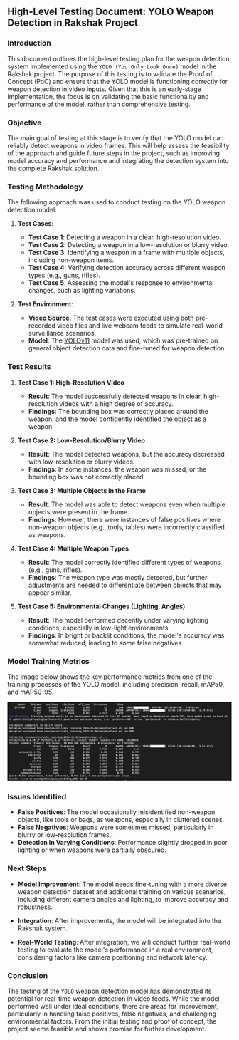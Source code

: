 ## High-Level Testing Document: YOLO Weapon Detection in Rakshak Project

### Introduction

This document outlines the high-level testing plan for the weapon detection system implemented using the `YOLO (You Only Look Once)` model in the Rakshak project. The purpose of this testing is to validate the Proof of Concept (PoC) and ensure that the YOLO model is functioning correctly for weapon detection in video inputs. Given that this is an early-stage implementation, the focus is on validating the basic functionality and performance of the model, rather than comprehensive testing.

### Objective

The main goal of testing at this stage is to verify that the YOLO model can reliably detect weapons in video frames. This will help assess the feasibility of the approach and guide future steps in the project, such as improving model accuracy and performance and integrating the detection system into the complete Rakshak solution.

### Testing Methodology

The following approach was used to conduct testing on the YOLO weapon detection model:

1. **Test Cases**:
   - **Test Case 1**: Detecting a weapon in a clear, high-resolution video.
   - **Test Case 2**: Detecting a weapon in a low-resolution or blurry video.
   - **Test Case 3**: Identifying a weapon in a frame with multiple objects, including non-weapon items.
    - **Test Case 4**: Verifying detection accuracy across different weapon types (e.g., guns, rifles).
    - **Test Case 5**: Assessing the model's response to environmental changes, such as lighting variations.

2. **Test Environment**: 
   - **Video Source**: The test cases were executed using both pre-recorded video files and live webcam feeds to simulate real-world surveillance scenarios.
   - **Model**: The [YOLOv11](https://github.com/ultralytics/ultralytics) model was used, which was pre-trained on general object detection data and fine-tuned for weapon detection.
  
### Test Results

1. **Test Case 1: High-Resolution Video**
   - **Result**: The model successfully detected weapons in clear, high-resolution videos with a high degree of accuracy.
   - **Findings**: The bounding box was correctly placed around the weapon, and the model confidently identified the object as a weapon.
  
2. **Test Case 2: Low-Resolution/Blurry Video**
   - **Result**: The model detected weapons, but the accuracy decreased with low-resolution or blurry videos.
   - **Findings**: In some instances, the weapon was missed, or the bounding box was not correctly placed.
  
3. **Test Case 3: Multiple Objects in the Frame**
   - **Result**: The model was able to detect weapons even when multiple objects were present in the frame.
   - **Findings**: However, there were instances of false positives where non-weapon objects (e.g., tools, tables) were incorrectly classified as weapons.
  
4. **Test Case 4: Multiple Weapon Types**
   - **Result**: The model correctly identified different types of weapons (e.g., guns, rifles).
   - **Findings**: The weapon type was mostly detected, but further adjustments are needed to differentiate between objects that may appear similar.
  
5. **Test Case 5: Environmental Changes (Lighting, Angles)**
   - **Result**: The model performed decently under varying lighting conditions, especially in low-light environments.
   - **Findings**:  In bright or backlit conditions, the model's accuracy was somewhat reduced, leading to some false negatives.
  
### Model Training Metrics

The image below shows the key performance metrics from one of the training processes of the YOLO model, including precision, recall, mAP50, and mAP50-95.

![Model Training Metrics ](../../public/images/Model_Training_Metrics.png)

### Issues Identified

- **False Positives**: The model occasionally misidentified non-weapon objects, like tools or bags, as weapons, especially in cluttered scenes.
- **False Negatives**: Weapons were sometimes missed, particularly in blurry or low-resolution frames.
- **Detection in Varying Conditions**: Performance slightly dropped in poor lighting or when weapons were partially obscured.

### Next Steps

- **Model Improvement**: The model needs fine-tuning with a more diverse weapon detection dataset and additional training on various scenarios, including different camera angles and lighting, to improve accuracy and robustness.

- **Integration**: After improvements, the model will be integrated into the Rakshak system.

- **Real-World Testing**: After integration, we will conduct further real-world testing to evaluate the model's performance in a real environment, considering factors like camera positioning and network latency.


### Conclusion

The testing of the `YOLO` weapon detection model has demonstrated its potential for real-time weapon detection in video feeds. While the model performed well under ideal conditions, there are areas for improvement, particularly in handling false positives, false negatives, and challenging environmental factors. From the initial testing and proof of concept, the project seems feasible and shows promise for further development.
